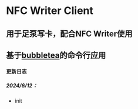 # NFC Writer Client 
## 用于足泵写卡，配合NFC Writer使用
## 基于[bubbletea](https://github.com/charmbracelet/bubbletea/tree/master)的命令行应用  

#### 更新日志  
##### 2024/6/12：  
- init  